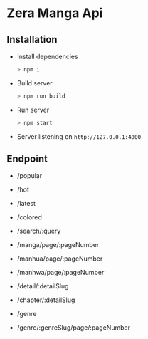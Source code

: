 # Zera Manga Api

## Installation

- Install dependencies
  ```bash
  > npm i
  ```
- Build server
  ```bash
  > npm run build
  ```
- Run server
  ```bash
  > npm start
  ```
- Server listening on `http://127.0.0.1:4000`

## Endpoint

- /popular
- /hot
- /latest
- /colored
- /search/:query

- /manga/page/:pageNumber
- /manhua/page/:pageNumber
- /manhwa/page/:pageNumber

- /detail/:detailSlug
- /chapter/:detailSlug

- /genre
- /genre/:genreSlug/page/:pageNumber
